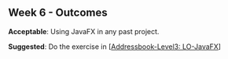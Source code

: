 <link rel="stylesheet" href="{{baseUrl}}/css/main.css">
<link rel="stylesheet" href="{{baseUrl}}/css/schedule.css">

<div class="website-content">

## Week 6 - Outcomes

<div id="main">

<!-- ==================================================================================================== -->

<include src="outcome-polymorphism.md" />

<!-- ==================================================================================================== -->

<panel type="info" header="**`W6.2` Can use JavaFX to build a simple GUI** :star::star::star:" expandable no-close>
  <include src="../../book/javaTools/javaFXBasic/full.md" />
  <panel header=":dart: Evidence" expanded>

**Acceptable**: Using JavaFX in any past project.

**Suggested**: Do the exercise in [[Addressbook-Level3: LO-JavaFX](https://github.com/nus-cs2103-AY1718S1/addressbook-level3/blob/master/doc/LearningOutcomes.md#use-java-fx-for-gui-programming-lo-javafx)]
   
<include src="submission.md" />

  </panel>
</panel>

<!-- ==================================================================================================== -->

<include src="outcome-sequenceDiagram.md" />

<!-- ==================================================================================================== -->

<include src="outcome-requirements.md" />

<!-- ==================================================================================================== -->

<include src="outcome-gatheringRequirement.md" />

<!-- ==================================================================================================== -->

<include src="outcome-specifyingRequirement.md" />

<!-- ==================================================================================================== -->

</div>
</div>
